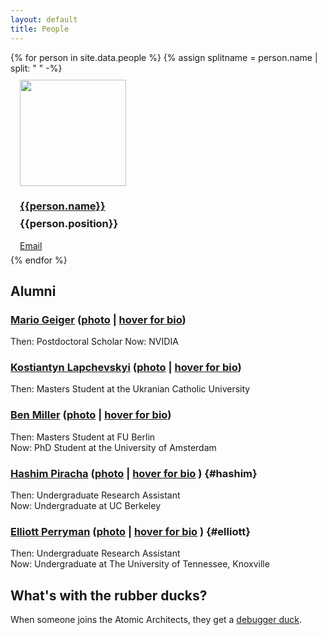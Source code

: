 ```yaml
---
layout: default
title: People
---
```


<div class="people-list">
{% for person in site.data.people %}
    {% assign splitname = person.name | split: " " -%}
      <div style="width: 170px; height: 270px; display: grid; grid-template-rows: 170px 2em auto 1em; padding: 10px 15px;">
        <img src="assets/img/{{splitname | join: '_'}}.jpg" height="170px" style="width: auto;"/>
        <h3 style="margin-bottom: 0;">
          <a href="{{person.website}}" title="{{person.bio}}">{{person.name}}</a>
        </h3>
        <h3>{{person.position}}</h3>
        <a href="mailto:{{person.email}}">Email</a>
      </div>
{% endfor %}
</div>

## Alumni

### <a href="https://mariogeiger.ch/">Mario Geiger</a> (<a href="https://atomicarchitects.github.io/assets/img/Mario_Geiger.jpg">photo</a> | <a href=" " title="Mario works on neural networks. When not at Berkeley Lab, he lives in Switzerland. His favorite ice cream flavor is pistachio. Mario is the BDFL of e3nn, a framework for neural networks with Euclidean symmetry.">hover for bio</a>)
Then: Postdoctoral Scholar
Now: NVIDIA

### <a href="https://www.linkedin.com/in/klsky/">Kostiantyn Lapchevskyi</a> (<a href="https://atomicarchitects.github.io/assets/img/koctya_with_duck_small.jpg">photo</a> | <a href=" " title="Applied physicist turned ML engineer pursuing a dream to build ‘The Blue Police Box’ one day.">hover for bio</a>)
Then: Masters Student at the Ukranian Catholic University

### <a href="http://mathben.com/">Ben Miller</a> (<a href="https://atomicarchitects.github.io/assets/img/ben_with_duck_small.jpg">photo</a> | <a href=" " title="Ben relied on physical intuition to get through his undergrad and enjoys learning how to make that physical intuition mathematically precise. He is studying the intersection of statistics, physics, and chemistry at the Freie Universität in Berlin. Specifically, he spends his time creating neural network models which learn using geometry. These days, Ben lies awake thinking about the broad landscape of neural network applications and how they manage to learn at all.">hover for bio</a>)
Then: Masters Student at FU Berlin
<br>
Now: PhD Student at the University of Amsterdam

### <a href="https://www.linkedin.com/in/hashim-piracha-65118116b/">Hashim Piracha</a> (<a href="https://atomicarchitects.github.io/assets/img/hashim_with_duck_small.jpg">photo</a> | <a href=" " title="Joining the team as an undergraduate from UC Berkeley, Hashim can often be spotted calculating tensor products of spherical harmonic signals, clustering atomic datasets, and jamming to Pakistani music. Whilst sipping cups of chai, he applies dimensionality reduction techniques such as t-SNE and PCA to visualize high dimensional data. Note: It is said that the more chai he drinks, the more efficient he becomes."> hover for bio</a> ) {#hashim} 
Then: Undergraduate Research Assistant 
<br>
Now: Undergraduate at UC Berkeley

### <a href="https://elliottperryman.vivaldi.net">Elliott Perryman</a> (<a href="https://atomicarchitects.github.io/assets/img/elliott_with_duck_small.jpg">photo</a> | <a href=" " title="Elliott is an undergraduate student studying computer science and physics and working at LBL through the SULI program. Elliott is from the Mule Capital of the world and enjoys running with friends, reading by the fireplace, and a maximally efficient line of Python."> hover for bio</a> ) {#elliott}
Then: Undergraduate Research Assistant
<br>
Now: Undergraduate at The University of Tennessee, Knoxville

## What's with the rubber ducks?
When someone joins the Atomic Architects, they get a <a href="https://en.wikipedia.org/wiki/Rubber_duck_debugging">debugger duck</a>.
